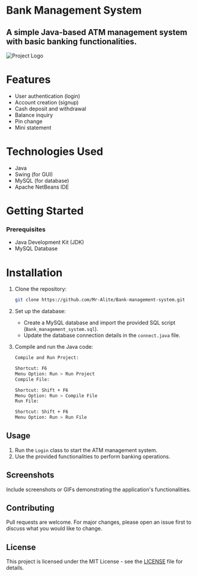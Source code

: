 # Bank Management System

## __A simple Java-based ATM management system with basic banking functionalities.__

![Project Logo](https://d17ocfn2f5o4rl.cloudfront.net/wp-content/uploads/2018/03/Custom-FinTech-Services-for-Digital-Banking.jpg)


# Features

- User authentication (login)
- Account creation (signup)
- Cash deposit and withdrawal
- Balance inquiry
- Pin change
- Mini statement

# Technologies Used

- Java
- Swing (for GUI)
- MySQL (for database)
- Apache NetBeans IDE

# Getting Started

### Prerequisites

- Java Development Kit (JDK)
- MySQL Database

# Installation

1. Clone the repository:

    ```bash
    git clone https://github.com/Mr-Alite/Bank-management-system.git
    ```

2. Set up the database:
   - Create a MySQL database and import the provided SQL script (`Bank_management_system.sql`).
   - Update the database connection details in the `connect.java` file.

3. Compile and run the Java code:

    ```bash
    Compile and Run Project:

    Shortcut: F6
    Menu Option: Run > Run Project
    Compile File:

    Shortcut: Shift + F6
    Menu Option: Run > Compile File
    Run File:

    Shortcut: Shift + F6
    Menu Option: Run > Run File
    ```

## Usage

1. Run the `Login` class to start the ATM management system.
2. Use the provided functionalities to perform banking operations.

## Screenshots

Include screenshots or GIFs demonstrating the application's functionalities.

## Contributing

Pull requests are welcome. For major changes, please open an issue first to discuss what you would like to change.

## License

This project is licensed under the MIT License - see the [LICENSE](LICENSE) file for details.



